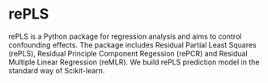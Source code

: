 rePLS
================

rePLS is a Python package for regression analysis and aims to control confounding effects. The package includes Residual Partial Least Squares (rePLS), Residual Principle Component Regession (rePCR) and Residual Multiple Linear Regression (reMLR). We build rePLS prediction model in the standard way of Scikit-learn.